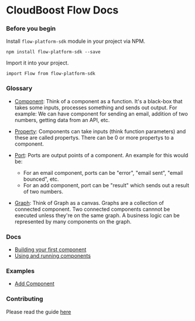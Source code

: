 # CloudBoost Flow Docs

### Before you begin

Install `flow-platform-sdk` module in your project via NPM. 

`npm install flow-platform-sdk --save`

Import it into your project. 

`import Flow from flow-platform-sdk`

### Glossary

- [Component](./classes/Component/README.md): Think of a component as a function. It's a black-box that takes some inputs, processes something and sends out output. For example: We can have component for sending an email, addition of two numbers, getting data from an API, etc. 

- [Property](./classes/Property/README.md): Components can take inputs (think function parameters) and these are called propertys. There can be 0 or more propertys to a component.

- [Port](./classes/Port/README.md): Ports are output points of a component. An example for this would be: 
    - For an email component, ports can be "error", "email sent", "email bounced", etc. 
    - For an add component, port can be "result" which sends out a result of two numbers. 

- [Graph](./classes/Graph/README.md): Think of Graph as a canvas. Graphs are a collection of connected component. Two connected components cannnot be executed unless they're on the same graph. A business logic can be represented by many components on the graph. 

### Docs

- [Building your first component](./getting-started/create-a-component.md)
- [Using and running components](./getting-started/use-a-component.md)


### Examples

- [Add Component](./examples/add.js)

### Contributing

Please read the guide [here](./contributing/README.md)




